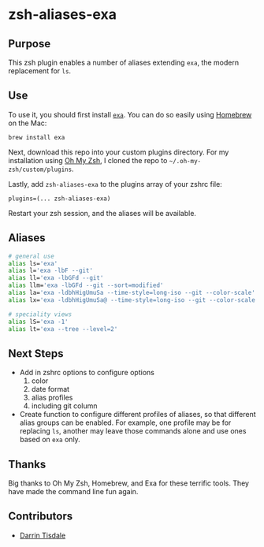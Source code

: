 # zsh-aliases-exa

## Purpose

This zsh plugin enables a number of aliases extending `exa`, the modern replacement for `ls`. 

## Use

To use it, you should first install [`exa`](https://the.exa.website). You can do so easily using [Homebrew](https://brew.sh) on the Mac:
```
brew install exa
```
Next, download this repo into your custom plugins directory. For my installation using [Oh My Zsh](https://ohmyz.sh/), I cloned the repo to `~/.oh-my-zsh/custom/plugins`.

Lastly, add `zsh-aliases-exa` to the plugins array of your zshrc file:
```
plugins=(... zsh-aliases-exa)
```

Restart your zsh session, and the aliases will be available.

## Aliases

```bash
# general use
alias ls='exa'                                                          # ls
alias l='exa -lbF --git'                                                # list, size, type, git
alias ll='exa -lbGFd --git'                                             # long list
alias llm='exa -lbGFd --git --sort=modified'                            # long list, modified date sort
alias la='exa -ldbhHigUmuSa --time-style=long-iso --git --color-scale'  # all list
alias lx='exa -ldbhHigUmuSa@ --time-style=long-iso --git --color-scale' # all + extended list

# speciality views
alias lS='exa -1'			                                                  # one column, just names
alias lt='exa --tree --level=2'                                         # tree

```

## Next Steps

* Add in zshrc options to configure options
  1. color
  2. date format
  3. alias profiles
  4. including git column
* Create function to configure different profiles of aliases, so that different alias groups can be enabled. For example, one profile may be for replacing `ls`, another may leave those commands alone and use ones based on `exa` only. 

## Thanks

Big thanks to Oh My Zsh, Homebrew, and Exa for these terrific tools. They have made the command line fun again.

## Contributors

- [Darrin Tisdale](https://github.com/darrintisdale)
